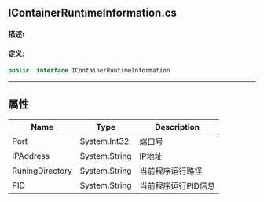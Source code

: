 ## IContainerRuntimeInformation.cs 


#### 描述:





#### 定义: 
``` csharp
public  interface IContainerRuntimeInformation
```
---
## 属性 
| Name      | Type | Description|
| ----------- | ----------- |-----------|
|     Port |  System.Int32 | 端口号 |
|     IPAddress |  System.String | IP地址 |
|     RuningDirectory |  System.String | 当前程序运行路径 |
|     PID |  System.String | 当前程序运行PID信息 |
